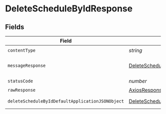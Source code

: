 # DeleteScheduleByIdResponse


## Fields

| Field                                                                                                           | Type                                                                                                            | Required                                                                                                        | Description                                                                                                     |
| --------------------------------------------------------------------------------------------------------------- | --------------------------------------------------------------------------------------------------------------- | --------------------------------------------------------------------------------------------------------------- | --------------------------------------------------------------------------------------------------------------- |
| `contentType`                                                                                                   | *string*                                                                                                        | :heavy_check_mark:                                                                                              | N/A                                                                                                             |
| `messageResponse`                                                                                               | [DeleteScheduleByIdMessageResponse](../../models/operations/deleteschedulebyidmessageresponse.md)               | :heavy_minus_sign:                                                                                              | A confirmation message.                                                                                         |
| `statusCode`                                                                                                    | *number*                                                                                                        | :heavy_check_mark:                                                                                              | N/A                                                                                                             |
| `rawResponse`                                                                                                   | [AxiosResponse](https://axios-http.com/docs/res_schema)                                                         | :heavy_minus_sign:                                                                                              | N/A                                                                                                             |
| `deleteScheduleByIdDefaultApplicationJSONObject`                                                                | [DeleteScheduleByIdDefaultApplicationJSON](../../models/operations/deleteschedulebyiddefaultapplicationjson.md) | :heavy_minus_sign:                                                                                              | Error response.                                                                                                 |